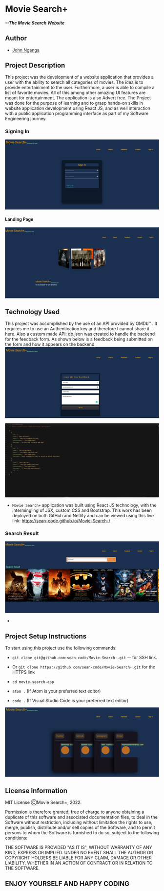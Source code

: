 # Movie Search+ 
##### --The Movie Search Website

## Author
- [John Nganga](https://github.com/sean-code)

## Project Description
This project was the development of a website application that provides a user with the ability to search all categories of movies.
The idea is to provide entertainment to the user. Furthermore, a user is able to compile a list of favorite movies. All of this among other amazing UI features are meant for entertainment.  The application is also Advert free.
The Project was done for the purpose of learning and to grasp hands-on skills in website application development using React JS, and as well interaction with a public application programming interface as part of my Software Engineering journey.

### Signing In

![SignIn](/img/SignIn.png)

#### Landing Page
![HomePage](/img/Landing-page.png)



## Technology Used
This project was accomplished by the use of an API provided by OMDb™ . It requires me to use an Authentication key and therefore I cannot share it here. 
Also a custom made API: db.json was created to handle the backend for the feedback form. As shown below is a feedback being submitted on the form and how it appears on the backend.
![Feedback](/img/JackharlowFeedbackForm.png)

![Feedback](/img/Feedback-endpoint.png)

- `Movie Search+` application was built using React JS technology, with the intermingling of JSX, custom CSS and Bootstrap.
This work has been deployed on both GitHub and Netlify and can be viewed using this live link: https://sean-code.github.io/Movie-Search-/

### Search Result
![SearchResult](/img/Batman-search.png)

+
## Project Setup Instructions
To start using this project use the following commands:

- `git clone git@github.com:sean-code/Movie-Search-.git` -- for SSH link.
- Or `git clone https://github.com/sean-code/Movie-Search-.git` for the HTTPS link

- `cd movie-search-app`
- `atom .` (If Atom is your preferred text editor)
- `code .` (If Visual Studio Code is your preferred text editor)


![ContactMe](/img/ContactMe.png)

## License Information
MIT License
ⒸMovie Search+, 2022.

Permission is therefore granted, free of charge to anyone obtaining a duplicate
of this software and associated documentation files, to deal in the Software without restriction, including without limitation the rights to use, merge, publish, distribute and/or sell copies of the Software, and to permit persons to whom the Software is furnished to do so, subject to the following conditions:

THE SOFTWARE IS PROVIDED "AS IT IS", WITHOUT WARRANTY OF ANY KIND, EXPRESS OR
IMPLIED. UNDER NO EVENT SHALL THE
AUTHOR OR COPYRIGHT HOLDERS BE LIABLE FOR ANY CLAIM, DAMAGE OR OTHER
LIABILITY, WHETHER IN AN ACTION OF CONTRACT OR IN RELATION TO THE SOFTWARE.

## ENJOY YOURSELF AND HAPPY CODING
